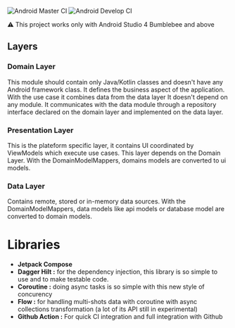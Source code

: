 ![Android Master CI](https://github.com/OHoussein/android-crypto-app/workflows/Android%20Master%20CI/badge.svg)
![Android Develop CI](https://github.com/OHoussein/android-crypto-app/workflows/Android%20Develop%20CI/badge.svg)

⚠️ This project works only with Android Studio 4 Bumblebee and above


## Layers
### Domain Layer 
This module should contain only Java/Kotlin classes and doesn't have any Android framework class.
It defines the business aspect of the application. With the use case it combines data from the data layer
It doesn't depend on any module. It communicates with the data module through a repository interface  declared on the domain layer and implemented on the data layer.
### Presentation Layer
This is the plateform specific layer, it contains UI coordinated by ViewModels which execute use cases.
This layer depends on the Domain Layer. With the DomainModelMappers, domains models are converted to ui models.
### Data Layer
Contains remote, stored or in-memory data sources.
With the DomainModelMappers, data models like api models or database model are converted to domain models.

# Libraries
* **Jetpack Compose**
* **Dagger Hilt :** for the dependency injection, this library is so simple to use and to make testable code. 
* **Coroutine :** doing async tasks is so simple with this new style of concurency
* **Flow :** for handling multi-shots data with coroutine with async collections transformation (a lot of its API still in experimental)
* **Github Action :** For quick CI integration  and full integration with Github